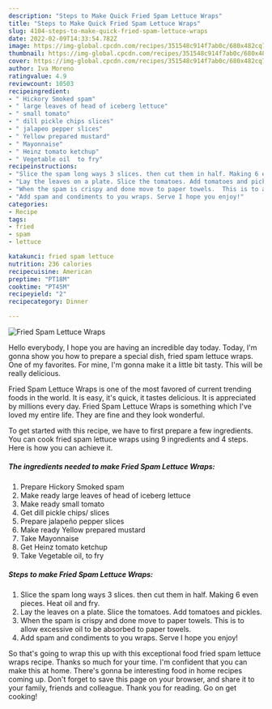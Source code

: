 ```yaml
---
description: "Steps to Make Quick Fried Spam Lettuce Wraps"
title: "Steps to Make Quick Fried Spam Lettuce Wraps"
slug: 4104-steps-to-make-quick-fried-spam-lettuce-wraps
date: 2022-02-09T14:33:54.782Z
image: https://img-global.cpcdn.com/recipes/351548c914f7ab0c/680x482cq70/fried-spam-lettuce-wraps-recipe-main-photo.jpg
thumbnail: https://img-global.cpcdn.com/recipes/351548c914f7ab0c/680x482cq70/fried-spam-lettuce-wraps-recipe-main-photo.jpg
cover: https://img-global.cpcdn.com/recipes/351548c914f7ab0c/680x482cq70/fried-spam-lettuce-wraps-recipe-main-photo.jpg
author: Iva Moreno
ratingvalue: 4.9
reviewcount: 10503
recipeingredient:
- " Hickory Smoked spam"
- " large leaves of head of iceberg lettuce"
- " small tomato"
- " dill pickle chips slices"
- " jalapeo pepper slices"
- " Yellow prepared mustard"
- " Mayonnaise"
- " Heinz tomato ketchup"
- " Vegetable oil  to fry"
recipeinstructions:
- "Slice the spam long ways 3 slices. then cut them in half. Making 6 even pieces. Heat oil and fry."
- "Lay the leaves on a plate. Slice the tomatoes. Add tomatoes and pickles."
- "When the spam is crispy and done move to paper towels.  This is to allow excessive oil to be absorbed to paper towels."
- "Add spam and condiments to you wraps. Serve I hope you enjoy!"
categories:
- Recipe
tags:
- fried
- spam
- lettuce

katakunci: fried spam lettuce 
nutrition: 236 calories
recipecuisine: American
preptime: "PT18M"
cooktime: "PT45M"
recipeyield: "2"
recipecategory: Dinner

---
```



![Fried Spam Lettuce Wraps](https://img-global.cpcdn.com/recipes/351548c914f7ab0c/680x482cq70/fried-spam-lettuce-wraps-recipe-main-photo.jpg)

Hello everybody, I hope you are having an incredible day today. Today, I'm gonna show you how to prepare a special dish, fried spam lettuce wraps. One of my favorites. For mine, I'm gonna make it a little bit tasty. This will be really delicious.



Fried Spam Lettuce Wraps is one of the most favored of current trending foods in the world. It is easy, it's quick, it tastes delicious. It is appreciated by millions every day. Fried Spam Lettuce Wraps is something which I've loved my entire life. They are fine and they look wonderful.


To get started with this recipe, we have to first prepare a few ingredients. You can cook fried spam lettuce wraps using 9 ingredients and 4 steps. Here is how you can achieve it.

<!--inarticleads1-->

##### The ingredients needed to make Fried Spam Lettuce Wraps:

1. Prepare  Hickory Smoked spam
1. Make ready  large leaves of head of iceberg lettuce
1. Make ready  small tomato
1. Get  dill pickle chips/ slices
1. Prepare  jalapeño pepper slices
1. Make ready  Yellow prepared mustard
1. Take  Mayonnaise
1. Get  Heinz tomato ketchup
1. Take  Vegetable oil,  to fry




<!--inarticleads2-->

##### Steps to make Fried Spam Lettuce Wraps:

1. Slice the spam long ways 3 slices. then cut them in half. Making 6 even pieces. Heat oil and fry.
1. Lay the leaves on a plate. Slice the tomatoes. Add tomatoes and pickles.
1. When the spam is crispy and done move to paper towels.  This is to allow excessive oil to be absorbed to paper towels.
1. Add spam and condiments to you wraps. Serve I hope you enjoy!




So that's going to wrap this up with this exceptional food fried spam lettuce wraps recipe. Thanks so much for your time. I'm confident that you can make this at home. There's gonna be interesting food in home recipes coming up. Don't forget to save this page on your browser, and share it to your family, friends and colleague. Thank you for reading. Go on get cooking!
